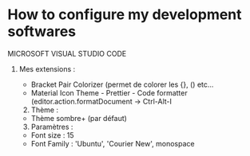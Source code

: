 # How to configure my development softwares
MICROSOFT VISUAL STUDIO CODE

  1) Mes extensions :
		- Bracket Pair Colorizer (permet de colorer les {}, () etc...
		- Material Icon Theme
    - Prettier - Code formatter (editor.action.formatDocument -> Ctrl-Alt-I
		
		2) Thème :
		- Thème sombre+ (par défaut)
		
		3) Paramètres : 
		- Font size : 15
		- Font Family : 'Ubuntu', 'Courier New', monospace
